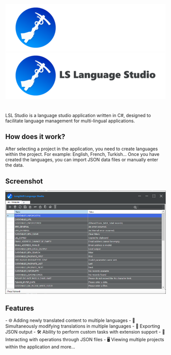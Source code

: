 ![LSLStudio logo](/Art/logo_lsl_studio_dark.png#gh-dark-mode-only)
![LSLStudio logo](/Art/logo_lsl_studio_light.png#gh-light-mode-only) 
<h1></h1>
LSL Studio is a language studio application written in C#, designed to facilitate language management for multi-lingual applications.
<br>
<h2>How does it work?</h2>
After selecting a project in the application, you need to create languages within the project. For example: English, French, Turkish... Once you have created the languages, you can import JSON data files or manually enter the data.
<br>
<h2>Screenshot</h2>

![Screenshot_1](/Art/ss_lsls_1_5_1_1.png)
<br>
<h2>Features</h2>
- 🌐 Adding newly translated content to multiple languages
- 🔄 Simultaneously modifying translations in multiple languages
- 📄 Exporting JSON output
- 🛠️ Ability to perform custom tasks with extension support
- 📂 Interacting with operations through JSON files
- 🖥️ Viewing multiple projects within the application
and more...
